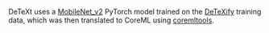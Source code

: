 DeTeXt uses a [MobileNet_v2](https://pytorch.org/docs/stable/torchvision/models.html#torchvision.models.mobilenet_v2) PyTorch model trained on the [DeTeXify](http://detexify.kirelabs.org) training data, which was then translated to CoreML using [coremltools](https://coremltools.readme.io).